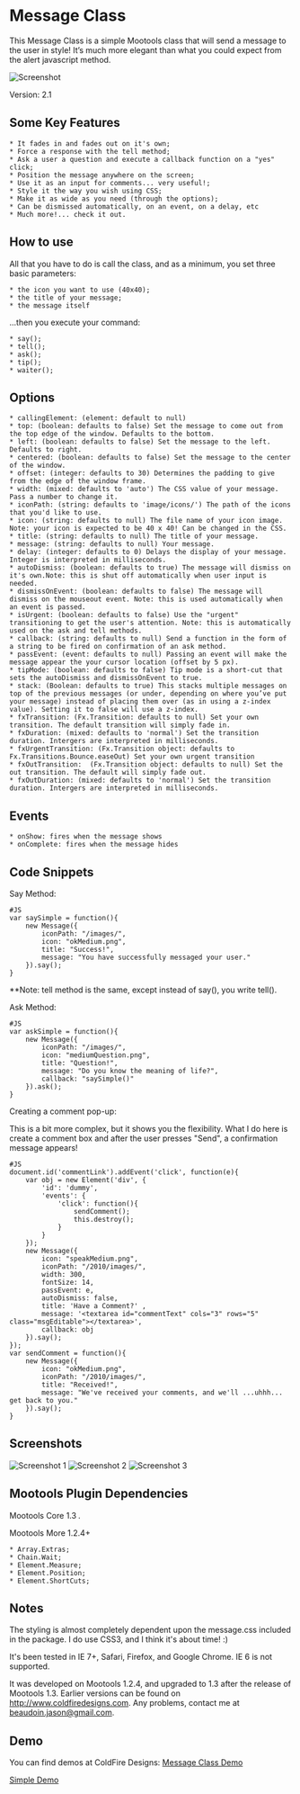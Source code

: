 ﻿Message Class
=============

This Message Class is a simple Mootools class that will send a message to the user in style! It’s much more elegant than what you could expect from the alert javascript method. 

![Screenshot](http://www.coldfiredesigns.com/2010/downloads/MessageClassScreenShot.jpg)

Version: 2.1


Some Key Features
-----------------

	* It fades in and fades out on it's own;
	* Force a response with the tell method;
	* Ask a user a question and execute a callback function on a "yes" click;
	* Position the message anywhere on the screen;
	* Use it as an input for comments... very useful!;
	* Style it the way you wish using CSS;
	* Make it as wide as you need (through the options);
	* Can be dismissed automatically, on an event, on a delay, etc
	* Much more!... check it out.


How to use
----------

All that you have to do is call the class, and as a minimum, you set three basic parameters:

	* the icon you want to use (40x40);
	* the title of your message;
	* the message itself

...then you execute your command:

	* say();
	* tell();
	* ask();
	* tip();
	* waiter();

Options
-------

	* callingElement: (element: default to null)
	* top: (boolean: defaults to false) Set the message to come out from the top edge of the window. Defaults to the bottom.
	* left: (boolean: defaults to false) Set the message to the left. Defaults to right.
	* centered: (boolean: defaults to false) Set the message to the center of the window.
	* offset: (integer: defaults to 30) Determines the padding to give from the edge of the window frame.
	* width: (mixed: defaults to 'auto') The CSS value of your message. Pass a number to change it.
	* iconPath: (string: defaults to 'image/icons/') The path of the icons that you'd like to use.
	* icon: (string: defaults to null) The file name of your icon image. Note: your icon is expected to be 40 x 40! Can be changed in the CSS.
	* title: (string: defaults to null) The title of your message.
	* message: (string: defaults to null) Your message.
	* delay: (integer: defaults to 0) Delays the display of your message. Integer is interpreted in milliseconds.
	* autoDismiss: (boolean: defaults to true) The message will dismiss on it's own.Note: this is shut off automatically when user input is needed.
	* dismissOnEvent: (boolean: defaults to false) The message will dismiss on the mouseout event. Note: this is used automatically when an event is passed.
	* isUrgent: (boolean: defaults to false) Use the "urgent" transitioning to get the user's attention. Note: this is automatically used on the ask and tell methods.
	* callback: (string: defaults to null) Send a function in the form of a string to be fired on confirmation of an ask method.
	* passEvent: (event: defaults to null) Passing an event will make the message appear the your cursor location (offset by 5 px).
	* tipMode: (boolean: defaults to false) Tip mode is a short-cut that sets the autoDismiss and dismissOnEvent to true.
	* stack: (Boolean: defaults to true) This stacks multiple messages on top of the previous messages (or under, depending on where you’ve put your message) instead of placing them over (as in using a z-index value). Setting it to false will use a z-index.
	* fxTransition: (Fx.Transition: defaults to null) Set your own transition. The default transition will simply fade in.
	* fxDuration: (mixed: defaults to 'normal') Set the transition duration. Intergers are interpreted in milliseconds.
	* fxUrgentTransition: (Fx.Transition object: defaults to Fx.Transitions.Bounce.easeOut) Set your own urgent transition
	* fxOutTransition:  (Fx.Transition object: defaults to null) Set the out transition. The default will simply fade out.
	* fxOutDuration: (mixed: defaults to 'normal') Set the transition duration. Intergers are interpreted in milliseconds.



Events
------

	* onShow: fires when the message shows
	* onComplete: fires when the message hides


Code Snippets
-------------


Say Method:

	#JS
	var saySimple = function(){
		new Message({ 	
			iconPath: "/images/",
			icon: "okMedium.png", 	
			title: "Success!", 		
			message: "You have successfully messaged your user." 
		}).say(); 
	}

**Note: tell method is the same, except instead of say(), you write tell().


Ask Method:

	#JS
	var askSimple = function(){ 
		new Message({     	    
			iconPath: "/images/", 
			icon: "mediumQuestion.png",  
			title: "Question!",     
			message: "Do you know the meaning of life?", 
			callback: "saySimple()"  	
		}).ask();  
	}



Creating a comment pop-up:

This is a bit more complex, but it shows you the flexibility. What I do here is create a comment box and after the user presses "Send", a confirmation message appears!



    #JS
	document.id('commentLink').addEvent('click', function(e){
		var obj = new Element('div', {
			'id': 'dummy',
			'events': {
				'click': function(){
					sendComment();
					this.destroy();
				}
			}
		});
		new Message({
			icon: "speakMedium.png",
			iconPath: "/2010/images/",
			width: 300,
			fontSize: 14,
			passEvent: e,
			autoDismiss: false,
			title: 'Have a Comment?' ,
			message: '<textarea id="commentText" cols="3" rows="5" class="msgEditable"></textarea>',
			callback: obj
		}).say();
	});
	var sendComment = function(){
		new Message({
			icon: "okMedium.png",
			iconPath: "/2010/images/",
			title: "Received!",
			message: "We've received your comments, and we'll ...uhhh... get back to you."
		}).say();
	}


Screenshots
-----------

![Screenshot 1](http://www.coldfiredesigns.com/2010/downloads/MessageClass-SayMethod.jpg)
![Screenshot 2](http://www.coldfiredesigns.com/2010/downloads/MessageClass-TellMethod.jpg)
![Screenshot 3](http://www.coldfiredesigns.com/2010/downloads/MessageClass-AskMethod.jpg)


Mootools Plugin Dependencies
----------------------------

Mootools Core 1.3 *.*

Mootools More 1.2.4+ 

	* Array.Extras;
	* Chain.Wait;
	* Element.Measure;
	* Element.Position;
	* Element.ShortCuts;


Notes
-----

The styling is almost completely dependent upon the message.css included in the package. I do use CSS3, and I think it's about time! :)

It's been tested in IE 7+, Safari, Firefox, and Google Chrome. IE 6 is not supported.

It was developed on Mootools 1.2.4, and upgraded to 1.3 after the release of Mootools 1.3. Earlier versions can be found on http://www.coldfiredesigns.com. Any problems, contact me at beaudoin.jason@gmail.com.


Demo
----

<p>You can find demos at ColdFire Designs: <a href="http://www.coldfiredesigns.com/2010/?p=1">Message Class Demo</a></p>
<p><a href="http://www.coldfiredesigns.com/2010/downloads/examples.html">Simple Demo</a></p>

